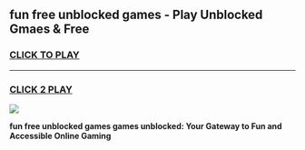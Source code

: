
## fun free unblocked games - Play Unblocked Gmaes & Free
<h3>
<a href="https://premium.freeplayer.one?title=fun_free_unblocked_games&ref=19F">CLICK TO PLAY</a></h3>
<hr>

<h3>
<a href="https://premium.freeplayer.one?title=fun_free_unblocked_games&ref=19F">CLICK 2 PLAY</a>
  
</h3>

<a href="https://premium.freeplayer.one?title=fun_free_unblocked_games&ref=19F/"><img src="https://clearcache.store/games.png"></a>


**fun free unblocked games games unblocked: Your Gateway to Fun and Accessible Online Gaming**
